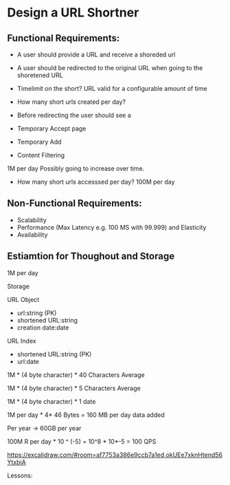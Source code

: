 
# Design a URL Shortner

## Functional Requirements:
- A user should provide a URL and receive a shoreded url
- A user should be redirected to the original URL when going to the shoretened URL

- Timelimit on the short? URL valid for a configurable amount of time

- How many short urls created per day?


- Before redirecting the user should see a 
- Temporary Accept page
- Temporary Add 
- Content Filtering 


1M per day
Possibly going to increase over time.


- How many short urls accesssed per day?
100M per day



## Non-Functional Requirements:
- Scalability
- Performance (Max Latency e.g. 100 MS with 99.999)
and Elasticity
- Availability






## Estiamtion for Thoughout and Storage

1M per day


Storage

URL Object
- url:string (PK)
- shortened URL:string
- creation date:date


URL Index
- shortened URL:string (PK)
- url:date



1M * (4 byte character) * 40 Characters Average 

1M * (4 byte character) * 5 Characters Average 

1M * (4 byte character) * 1 date

1M per day * 4* 46 Bytes =  160 MB per day data added

Per year -> 60GB per year



100M R per day * 10 ^ (-5) = 10^8 * 10*-5 = 100 QPS


https://excalidraw.com/#room=af7753a386e9ccb7a1ed,okUEe7xknHtend56YtxbiA



Lessons: